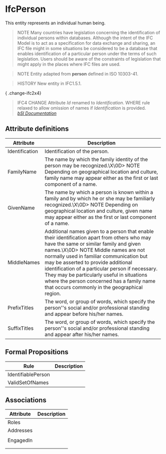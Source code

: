 IfcPerson
=========
This entity represents an individual human being.  
  
> NOTE  Many countries have legislation concerning the identification of
> individual persons within databases. Although the intent of the IFC Model is
> to act as a specification for data exchange and sharing, an IFC file might
> in some situations be considered to be a database that enables
> identification of a particular person under the terms of such legislation.
> Users should be aware of the constraints of legislation that might apply in
> the places where IFC files are used.  
  
> NOTE  Entity adapted from **person** defined in ISO 10303-41.  
  
> HISTORY  New entity in IFC1.5.1.  
  
{ .change-ifc2x4}  
> IFC4 CHANGE  Attribute _Id_ renamed to _Identification_. WHERE rule relaxed
> to allow omission of names if _Identification_ is provided.  
[ _bSI
Documentation_](https://standards.buildingsmart.org/IFC/DEV/IFC4_2/FINAL/HTML/schema/ifcactorresource/lexical/ifcperson.htm)


Attribute definitions
---------------------
| Attribute      | Description                                                                                                                                                                                                                                                                                                                                                                                                                                                       |
|----------------|-------------------------------------------------------------------------------------------------------------------------------------------------------------------------------------------------------------------------------------------------------------------------------------------------------------------------------------------------------------------------------------------------------------------------------------------------------------------|
| Identification | Identification of the person.                                                                                                                                                                                                                                                                                                                                                                                                                                     |
| FamilyName     | The name by which the family identity of the person may be recognized.\X\0D> NOTE  Depending on geographical location and culture, family name may appear either as the first or last component of a name.                                                                                                                                                                                                                                                        |
| GivenName      | The name by which a person is known within a family and by which he or she may be familiarly recognized.\X\0D> NOTE  Depending on geographical location and culture, given name may appear either as the first or last component of a name.                                                                                                                                                                                                                       |
| MiddleNames    | Additional names given to a person that enable their identification apart from others who may have the same or similar family and given names.\X\0D> NOTE  Middle names are not normally used in familiar communication but may be asserted to provide additional identification of a particular person if necessary. They may be particularly useful in situations where the person concerned has a family name that occurs commonly in the geographical region. |
| PrefixTitles   | The word, or group of words, which specify the person''s social and/or professional standing and appear before his/her names.                                                                                                                                                                                                                                                                                                                                     |
| SuffixTitles   | The word, or group of words, which specify the person''s social and/or professional standing and appear after his/her names.                                                                                                                                                                                                                                                                                                                                      |

Formal Propositions
-------------------
| Rule               | Description   |
|--------------------|---------------|
| IdentifiablePerson |               |
| ValidSetOfNames    |               |

Associations
------------
| Attribute   | Description   |
|-------------|---------------|
| Roles       |               |
| Addresses   |               |
|             |               |
| EngagedIn   |               |
|             |               |
|             |               |

